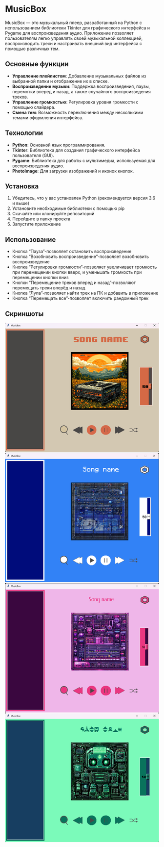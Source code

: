 # MusicBox

MusicBox — это музыкальный плеер, разработанный на Python с использованием библиотеки Tkinter для графического интерфейса и Pygame для воспроизведения аудио. Приложение позволяет пользователям легко управлять своей музыкальной коллекцией, воспроизводить треки и настраивать внешний вид интерфейса с помощью различных тем.

## Основные функции

- **Управление плейлистом**: Добавление музыкальных файлов из выбранной папки и отображение их в списке.
- **Воспроизведение музыки**: Поддержка воспроизведения, паузы, перемотки вперед и назад, а также случайного воспроизведения треков.
- **Управление громкостью**: Регулировка уровня громкости с помощью слайдера.
- **Смена тем**: Возможность переключения между несколькими темами оформления интерфейса.

## Технологии

- **Python**: Основной язык программирования.
- **Tkinter**: Библиотека для создания графического интерфейса пользователя (GUI).
- **Pygame**: Библиотека для работы с мультимедиа, используемая для воспроизведения аудио.
- **PhotoImage**: Для загрузки изображений и иконок кнопок.

## Установка

1. Убедитесь, что у вас установлен Python (рекомендуется версия 3.6 и выше)
2. Установите необходимые библиотеки с помощью pip
3. Скачайте или клонируйте репозиторий
4. Перейдите в папку проекта
5. Запустите приложение

## Использование

-	Кнопка “Пауза”-позволяет остановить воспроизведение
-	Кнопка “Возобновить воспроизведение”-позволяет возобновить воспроизведение
-	Кнопка “Регулировки громкости”-позволяет увеличивает громкость при перемещении кнопки вверх, и уменьшать громкость при перемещении кнопки вниз
-	Кнопки “Перемещение треков вперед и назад”-позволяют перемещать треки вперёд и назад
-	Кнопка “Лупа”-позволяет найти трек на ПК и добавить в приложение
-	Кнопка “Перемещать все”-позволяет включить рандомный трек


## Скриншоты

![Скриншот 1](img/Screenshot1.png)
![Скриншот 2](img/Screenshot2.png)
![Скриншот 3](img/Screenshot3.png)
![Скриншот 4](img/Screenshot4.png)
